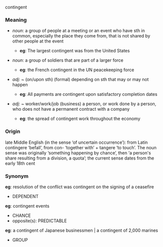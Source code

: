 contingent
### Meaning
+ _noun_: a group of people at a meeting or an event who have sth in common, especially the place they come from, that is not shared by other people at the event
	+ __eg__: The largest contingent was from the United States
+ _noun_: a group of soldiers that are part of a larger force
	+ __eg__: the French contingent in the UN peacekeeping force

+ _adj_: ~ (on/upon sth) (formal) depending on sth that may or may not happen
	+ __eg__: All payments are contingent upon satisfactory completion dates
+ _adj_: ~ worker/work/job (business) a person, or work done by a person, who does not have a permanent contract with a company
	+ __eg__: the spread of contingent work throughout the economy

### Origin

late Middle English (in the sense ‘of uncertain occurrence’): from Latin contingere ‘befall’, from con- ‘together with’ + tangere ‘to touch’. The noun sense was originally ‘something happening by chance’, then ‘a person's share resulting from a division, a quota’; the current sense dates from the early 18th cent

### Synonym

__eg__: resolution of the conflict was contingent on the signing of a ceasefire

+ DEPENDENT

__eg__: contingent events

+ CHANCE
+ opposite(s): PREDICTABLE

__eg__: a contingent of Japanese businessmen | a contingent of 2,000 marines

+ GROUP


